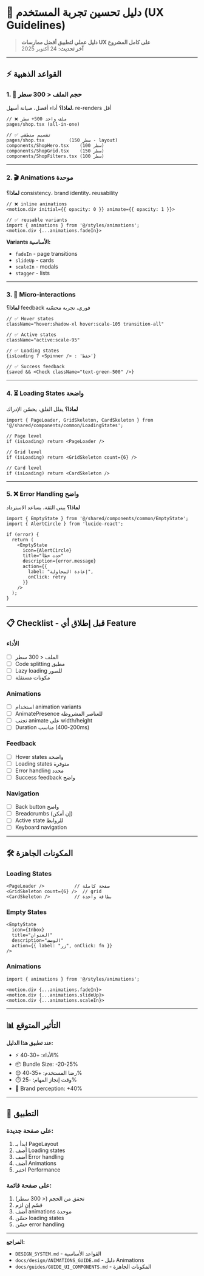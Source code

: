 # 🎯 دليل تحسين تجربة المستخدم (UX Guidelines)

> **دليل عملي لتطبيق أفضل ممارسات UX على كامل المشروع**  
> **آخر تحديث:** 24 أكتوبر 2025

---

## ⚡ القواعد الذهبية

### 1. 📏 حجم الملف < 300 سطر
**لماذا؟** أداء أفضل، صيانة أسهل، re-renders أقل

```tsx
// ❌ ملف واحد 500+ سطر
pages/shop.tsx (all-in-one)

// ✅ تقسيم منطقي
pages/shop.tsx         (150 سطر - layout)
components/ShopHero.tsx    (100 سطر)
components/ShopGrid.tsx    (150 سطر)
components/ShopFilters.tsx (100 سطر)
```

---

### 2. 🎬 Animations موحدة
**لماذا؟** consistency، brand identity، reusability

```tsx
// ❌ inline animations
<motion.div initial={{ opacity: 0 }} animate={{ opacity: 1 }}>

// ✅ reusable variants
import { animations } from '@/styles/animations';
<motion.div {...animations.fadeIn}>
```

**Variants الأساسية:**
- `fadeIn` - page transitions
- `slideUp` - cards
- `scaleIn` - modals
- `stagger` - lists

---

### 3. 🎨 Micro-interactions
**لماذا؟** feedback فوري، تجربة محسّنة

```tsx
// ✅ Hover states
className="hover:shadow-xl hover:scale-105 transition-all"

// ✅ Active states
className="active:scale-95"

// ✅ Loading states
{isLoading ? <Spinner /> : 'حفظ'}

// ✅ Success feedback
{saved && <Check className="text-green-500" />}
```

---

### 4. ⏳ Loading States واضحة
**لماذا؟** يقلل القلق، يحسّن الإدراك

```tsx
import { PageLoader, GridSkeleton, CardSkeleton } from '@/shared/components/common/LoadingStates';

// Page level
if (isLoading) return <PageLoader />

// Grid level
if (isLoading) return <GridSkeleton count={6} />

// Card level  
if (isLoading) return <CardSkeleton />
```

---

### 5. ❌ Error Handling واضح
**لماذا؟** يبني الثقة، يساعد الاسترداد

```tsx
import { EmptyState } from '@/shared/components/common/EmptyState';
import { AlertCircle } from 'lucide-react';

if (error) {
  return (
    <EmptyState
      icon={AlertCircle}
      title="حدث خطأ"
      description={error.message}
      action={{ 
        label: "إعادة المحاولة", 
        onClick: retry 
      }}
    />
  );
}
```

---

## 📋 Checklist - قبل إطلاق أي Feature

### الأداء
- [ ] الملف < 300 سطر
- [ ] Code splitting مطبق
- [ ] Lazy loading للصور
- [ ] مكونات مستقلة

### Animations
- [ ] استخدام animation variants
- [ ] AnimatePresence للعناصر المشروطة
- [ ] تجنب animate على width/height
- [ ] Duration مناسب (200-400ms)

### Feedback
- [ ] Hover states واضحة
- [ ] Loading states متوفرة
- [ ] Error handling محدد
- [ ] Success feedback واضح

### Navigation
- [ ] Back button واضح
- [ ] Breadcrumbs (إن أمكن)
- [ ] Active state للروابط
- [ ] Keyboard navigation

---

## 🛠️ المكونات الجاهزة

### Loading States
```tsx
<PageLoader />           // صفحة كاملة
<GridSkeleton count={6} />  // grid
<CardSkeleton />         // بطاقة واحدة
```

### Empty States
```tsx
<EmptyState
  icon={Inbox}
  title="العنوان"
  description="الوصف"
  action={{ label: "زر", onClick: fn }}
/>
```

### Animations
```tsx
import { animations } from '@/styles/animations';

<motion.div {...animations.fadeIn}>
<motion.div {...animations.slideUp}>
<motion.div {...animations.scaleIn}>
```

---

## 📊 التأثير المتوقع

**عند تطبيق هذا الدليل:**
- ⚡ الأداء: +30-40%
- 📦 Bundle Size: -20-25%
- 😊 رضا المستخدم: +35-40%
- ⏱️ وقت إنجاز المهام: -25%
- 🎨 Brand perception: +40%

---

## 🚀 التطبيق

### على صفحة جديدة:
1. ابدأ بـ PageLayout
2. أضف Loading states
3. أضف Error handling
4. أضف Animations
5. اختبر Performance

### على صفحة قائمة:
1. تحقق من الحجم (< 300 سطر)
2. قسّم إن لزم
3. أضف animations موحدة
4. حسّن loading states
5. حسّن error handling

---

**المراجع:**
- `DESIGN_SYSTEM.md` - القواعد الأساسية
- `docs/design/ANIMATIONS_GUIDE.md` - دليل Animations
- `docs/guides/GUIDE_UI_COMPONENTS.md` - المكونات الجاهزة
